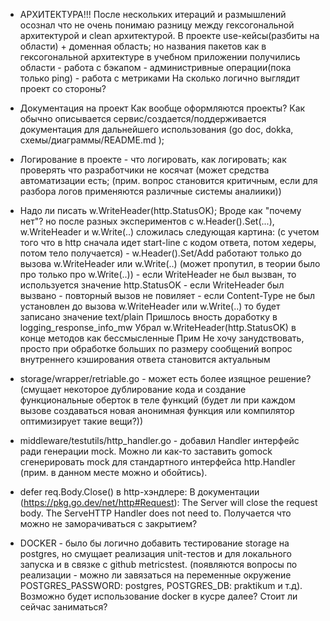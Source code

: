 - АРХИТЕКТУРА!!! 
    После нескольких итераций и размышлений осознал что не очень понимаю разницу между гексогональной архитектурой и clean архитектурой.
    В проекте use-кейсы(разбиты на области) + доменная область; но названия пакетов как в гексогональной архитектуре 
    в учебном приложении получилиcь области
         - работа с бэкапом
         - администривные операции(пока только ping)
         - работа с метриками
    На сколько логично выглядит проект со стороны? 

- Документация на проект
    Как вообще оформляются проекты?
    Как обычно описывается сервис/создается/поддерживается документация для дальнейшего использования (go doc, dokka, схемы/диаграммы/README.md );

- Логирование в проекте - что логировать, как логировать; как проверять что разработчики не косячат (может средства автоматизации есть; (прим. вопрос становится критичным, если для разбора логов применяются различные системы аналиики))

- Надо ли писать w.WriteHeader(http.StatusOK); 
  Вроде как "почему нет"?
  но после разных экспериментов с w.Header().Set(...), w.WriteHeader и  w.Write(..) сложилась следующая картина:
    (с учетом того что в http сначала идет start-line с кодом ответа, потом хедеры, потом тело получается)
       - w.Header().Set/Add работают только до вызова w.WriteHeader или w.Write(..) (может пропутил, в теории было про только про w.Write(..))
       - если WriteHeader не был вызван, то используется значение http.StatusOK
       - если WriteHeader был вызвано - повторный вызов не повиляет
       - если Content-Type не был установлен до вызова w.WriteHeader или w.Write(..) то будет записано значение text/plain
      Пришлось вность доработку в logging_response_info_mw
      Убрал w.WriteHeader(http.StatusOK) в конце методов как бессмысленные
  Прим  Не хочу занудствовать, просто при обработке больших по размеру сообщений вопрос внутреннего кэширования ответа становится актуальным

- storage/wrapper/retriable.go - может есть более изящное решение? 
  (смущает некоторое дублирование кода и создание функциональные оберток в теле функций (будет ли при каждом вызове создаваться новая анонимная функция или компилятор оптимизирует такие вещи?))

- middleware/testutils/http_handler.go - добавил Handler интерфейс ради генерации mock. Можно ли как-то заставить gomock сгенерировать mock для стандартного интерфейса http.Handler (прим. в данном месте можно и обойтись).

- defer req.Body.Close() в http-хэндлере: 
  В документации (https://pkg.go.dev/net/http#Request):
    The Server will close the request body. The ServeHTTP Handler does not need to.
  Получается что можно не заморачиваться с закрытием?
  
- DOCKER - было бы логично добавить тестирование storage на postgres, но смущает реализация unit-тестов и для локального запуска и в связке с github metricstest.  (появляются вопросы по реализации - можно ли завязаться на переменные окружение  POSTGRES_PASSWORD: postgres, POSTGRES_DB: praktikum и т.д). Возможно будет использование docker в кусре далее? Стоит ли сейчас заниматься?


